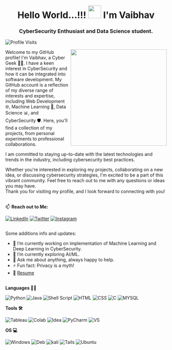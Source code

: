 <h1 align="center">Hello World...!!! <img src="https://media.giphy.com/media/v1.Y2lkPTc5MGI3NjExMGI4YjM2ZGNiNTg5NTI2N2UxNjdkNDNjM2E2OTAzODkyZTQ3MmYwZCZjdD1z/w1OBpBd7kJqHrJnJ13/giphy.gif" width="40px"> I'm Vaibhav</h1>
<h3 align="center">CyberSecurity Enthusiast and Data Science student.</h3>

![Profile Visits](https://gpvc.arturio.dev/Phantom-IN)

<img align="right" width="300px" src="https://media.giphy.com/media/USV0ym3bVWQJJmNu3N/giphy.gif">

Welcome to my GitHub profile! I'm Vaibhav, a Cyber Geek 👨‍💻. I have a keen interest in CyberSecurity and how it can be integrated into software development. My GitHub account is a reflection of my diverse range of interests and expertise, including Web Development 🌐, Machine Learning 🤖, Data Science 📊, and CyberSecurity 🛡️. Here, you'll find a collection of my projects, from personal experiments to professional collaborations.

I am committed to staying up-to-date with the latest technologies and trends in the industry, including cybersecurity best practices. 

Whether you're interested in exploring my projects, collaborating on a new idea, or discussing cybersecurity strategies, I'm excited to be a part of this vibrant community. Feel free to reach out to me with any questions or ideas you may have.<br>
Thank you for visiting my profile, and I look forward to connecting with you!

##

📫 **Reach out to Me:**
<p>
<a href="https://www.linkedin.com/in/vaibhav-vanage-a83315264/" target="_blank"><img alt="LinkedIn" src="https://img.shields.io/badge/linkedin-%230077B5.svg?&style=for-the-badge&logo=linkedin&logoColor=white" /></a>
<a href="https://twitter.com/VaibhavVanage" target="_blank"><img alt="Twitter" src="https://img.shields.io/badge/twitter-%231DA1F2.svg?&style=for-the-badge&logo=twitter&logoColor=white" /></a>
<a href="https://www.instagram.com/fox_trot_1789/"><img alt="Instagram" src="https://img.shields.io/badge/Instagram-%2312100E.svg?&style=for-the-badge&logo=Instagram&logoColor=white" /></a>
</p>

##

Some additions info and updates:
- 🔭 I’m currently working on implementation of Machine Learning and Deep Learning in CyberSecurity.
- 🌱 I’m currently exploring AI/ML.
- 💬 Ask me about anything, always happy to help.
- ⚡ Fun fact: Privacy is a myth!
- 📝 [Resume](https://docs.google.com/document/d/1hTZh-yW2jjsiswn3OUkuLxYCUstr1WET/edit?usp=share_link&ouid=109736125104241028889&rtpof=true&sd=true)

##

**Languages 👨‍💻**

![Python](https://img.shields.io/badge/Python-3776AB?style=for-the-badge&logo=python&logoColor=white)
![Java](https://img.shields.io/badge/Java-ED8B00?style=for-the-badge&logo=openjdk&logoColor=white)
![Shell Script](https://img.shields.io/badge/Shell_Script-121011?style=for-the-badge&logo=gnu-bash&logoColor=white)
![HTML](https://img.shields.io/badge/HTML5-E34F26?style=for-the-badge&logo=html5&logoColor=white)
![CSS](https://img.shields.io/badge/CSS3-1572B6?style=for-the-badge&logo=css3&logoColor=white)
![C](https://img.shields.io/badge/C-00599C?style=for-the-badge&logo=c&logoColor=white)
![MYSQL](https://img.shields.io/badge/MySQL-005C84?style=for-the-badge&logo=mysql&logoColor=white)

**Tools 🛠️**

![Tableau](https://img.shields.io/badge/Tableau-E97627?style=for-the-badge&logo=Tableau&logoColor=white)
![Colab](https://img.shields.io/badge/Colab-F9AB00?style=for-the-badge&logo=googlecolab&color=525252)
![Idea](https://img.shields.io/badge/IntelliJ_IDEA-000000.svg?style=for-the-badge&logo=intellij-idea&logoColor=white)
![PyCharm](https://img.shields.io/badge/PyCharm-000000.svg?&style=for-the-badge&logo=PyCharm&logoColor=white)
![VS](https://img.shields.io/badge/Visual_Studio-5C2D91?style=for-the-badge&logo=visual%20studio&logoColor=white)

**OS 💻**

![Windows](https://img.shields.io/badge/Windows-0078D6?style=for-the-badge&logo=windows&logoColor=white)
![Deb](https://img.shields.io/badge/Debian-A81D33?style=for-the-badge&logo=debian&logoColor=white)
![kali](https://img.shields.io/badge/Kali_Linux-557C94?style=for-the-badge&logo=kali-linux&logoColor=white)
![Tails](https://img.shields.io/badge/Tails%20-56347C?&style=for-the-badge&logo=tails&logoColor=white)
![Ubuntu](https://img.shields.io/badge/Ubuntu-E95420?style=for-the-badge&logo=ubuntu&logoColor=white)






